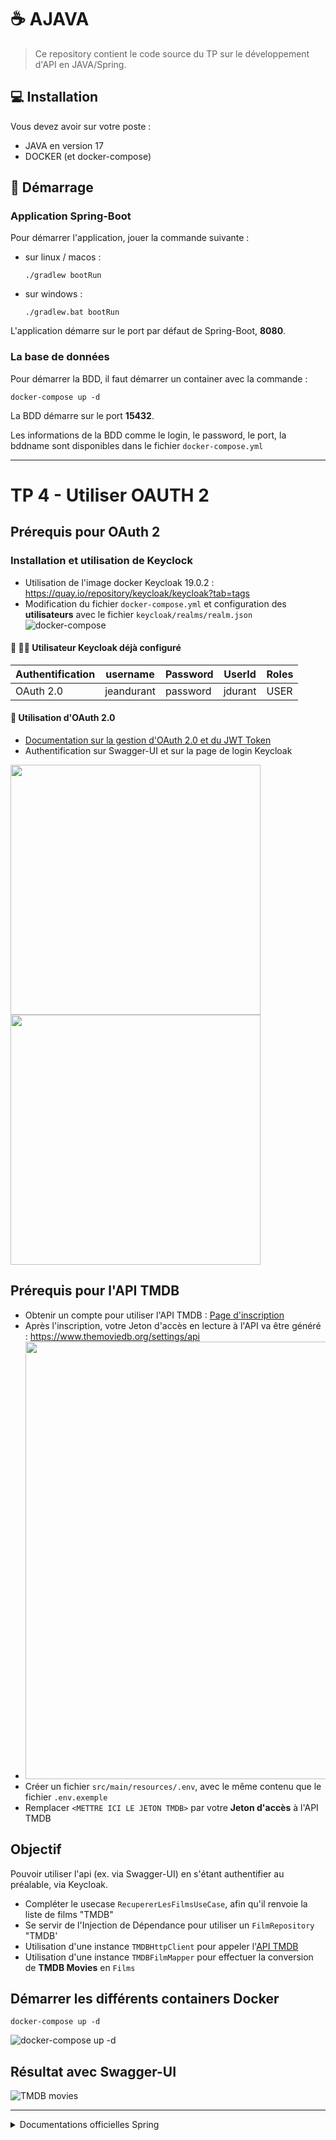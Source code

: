 # ☕ AJAVA

> Ce repository contient le code source du TP sur le développement d'API en JAVA/Spring.

## 💻 Installation

Vous devez avoir sur votre poste :

* JAVA en version 17
* DOCKER (et docker-compose)

## 🚀 Démarrage

### Application Spring-Boot

Pour démarrer l'application, jouer la commande suivante :

* sur linux / macos :
    ```shell
    ./gradlew bootRun
    ```
* sur windows :
    ```shell
    ./gradlew.bat bootRun
    ```

L'application démarre sur le port par défaut de Spring-Boot, **8080**.

### La base de données

Pour démarrer la BDD, il faut démarrer un container avec la commande :

``` shell
docker-compose up -d
```

La BDD démarre sur le port **15432**.

Les informations de la BDD comme le login, le password, le port, la bddname sont disponibles dans le
fichier `docker-compose.yml`

---

# TP 4 - Utiliser OAUTH 2

## Prérequis pour OAuth 2

### Installation et utilisation de Keyclock

* Utilisation de l'image docker Keycloak 19.0.2 : https://quay.io/repository/keycloak/keycloak?tab=tags
* Modification du fichier `docker-compose.yml` et configuration des **utilisateurs** avec le
  fichier `keycloak/realms/realm.json`
  ![docker-compose](doc/img/docker-compose-keycloak.png)

#### :frowning_person: :policewoman: Utilisateur Keycloak déjà configuré

| Authentification | username   | Password | UserId  | Roles |
|------------------|------------|----------|---------|-------|
| OAuth 2.0        | jeandurant | password | jdurant | USER  |

#### :key: Utilisation d'OAuth 2.0

* [Documentation sur la gestion d'OAuth 2.0 et du JWT Token](https://docs.spring.io/spring-security/reference/reactive/oauth2/resource-server/jwt.html)
* Authentification sur Swagger-UI et sur la page de login Keycloak

<p float="left">
<img src="doc/img/oauth2-swagger.png" width="400" />
<img src="doc/img/keycloak-sign-in.png" width="400" />
</p>

## Prérequis pour l'API TMDB

* Obtenir un compte pour utiliser l'API TMDB : [Page d'inscription](https://www.themoviedb.org/signup)
* Après l'inscription, votre Jeton d'accès en lecture à l'API va être généré : https://www.themoviedb.org/settings/api
* <img src="doc/img/token-api-TMDB.png" width="700" />
* Créer un fichier `src/main/resources/.env`, avec le même contenu que le fichier `.env.exemple`
* Remplacer `<METTRE ICI LE JETON TMDB>` par votre **Jeton d'accès** à l'API TMDB

## Objectif

Pouvoir utiliser l'api (ex. via Swagger-UI) en s'étant authentifier au préalable, via Keycloak.

* Compléter le usecase `RecupererLesFilmsUseCase`, afin qu'il renvoie la liste de films "TMDB"
* Se servir de l'Injection de Dépendance pour utiliser un `FilmRepository` "TMDB'
* Utilisation d'une instance `TMDBHttpClient` pour appeler
  l'[API TMDB](https://developers.themoviedb.org/3/movies/get-popular-movies)
* Utilisation d'une instance `TMDBFilmMapper` pour effectuer la conversion de **TMDB Movies** en `Films`

## Démarrer les différents containers Docker

```ssh
docker-compose up -d
```

![docker-compose up -d](doc/img/docker-compose_up.png)

## Résultat avec Swagger-UI

![TMDB movies](doc/img/swagger-tmdb-movies.png)

---

<details>
  <summary>Documentations officielles Spring</summary>

### Documentations Spring

* [Official Gradle documentation](https://docs.gradle.org)
* [Spring Boot Gradle Plugin Reference Guide](https://docs.spring.io/spring-boot/docs/2.7.1/gradle-plugin/reference/html/)
* [Create an OCI image](https://docs.spring.io/spring-boot/docs/2.7.1/gradle-plugin/reference/html/#build-image)
* [Testcontainers Postgres Module Reference Guide](https://www.testcontainers.org/modules/databases/postgres/)
* [Spring Boot DevTools](https://docs.spring.io/spring-boot/docs/2.7.1/reference/htmlsingle/#using.devtools)
* [Spring Security](https://docs.spring.io/spring-boot/docs/2.7.1/reference/htmlsingle/#web.security)
* [Spring Web](https://docs.spring.io/spring-boot/docs/2.7.1/reference/htmlsingle/#web)
* [Testcontainers](https://www.testcontainers.org/)
* [Spring REST Docs](https://docs.spring.io/spring-restdocs/docs/current/reference/html5/)
* [Spring Data JPA](https://docs.spring.io/spring-boot/docs/2.7.1/reference/htmlsingle/#data.sql.jpa-and-spring-data)
* [Spring Boot Actuator](https://docs.spring.io/spring-boot/docs/2.7.1/reference/htmlsingle/#actuator)

### Guides

* [Securing a Web Application](https://spring.io/guides/gs/securing-web/)
* [Spring Boot and OAuth2](https://spring.io/guides/tutorials/spring-boot-oauth2/)
* [Authenticating a User with LDAP](https://spring.io/guides/gs/authenticating-ldap/)
* [Building a RESTful Web Service](https://spring.io/guides/gs/rest-service/)
* [Serving Web Content with Spring MVC](https://spring.io/guides/gs/serving-web-content/)
* [Building REST services with Spring](https://spring.io/guides/tutorials/rest/)
* [Accessing Data with JPA](https://spring.io/guides/gs/accessing-data-jpa/)
* [Building a RESTful Web Service with Spring Boot Actuator](https://spring.io/guides/gs/actuator-service/)

### Liens supplémentaires

* [Gradle Build Scans – insights for your project's build](https://scans.gradle.com#gradle)

</details>
